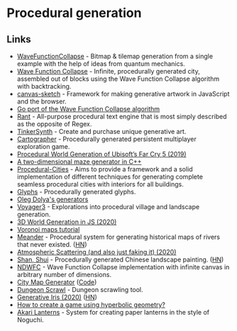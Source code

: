 # Procedural generation

## Links

* [WaveFunctionCollapse](https://github.com/mxgmn/WaveFunctionCollapse) - Bitmap & tilemap generation from a single example with the help of ideas from quantum mechanics.
* [Wave Function Collapse](https://github.com/marian42/wavefunctioncollapse) - Infinite, procedurally generated city, assembled out of blocks using the Wave Function Collapse algorithm with backtracking.
* [canvas-sketch](https://github.com/mattdesl/canvas-sketch) - Framework for making generative artwork in JavaScript and the browser.
* [Go port of the Wave Function Collapse algorithm](https://github.com/shawnridgeway/wfc)
* [Rant](https://github.com/TheBerkin/rant) - All-purpose procedural text engine that is most simply described as the opposite of Regex.
* [TinkerSynth](https://tinkersynth.com/) - Create and purchase unique generative art.
* [Cartographer](https://v-os.ca/cartographer) - Procedurally generated persistent multiplayer exploration game.
* [Procedural World Generation of Ubisoft’s Far Cry 5 \(2019\)](https://www.youtube.com/watch?v=NfizT369g60)
* [A two-dimensional maze generator in C++](https://joy.recurse.com/posts/465-a-two-dimensional-maze-generator-in-c)
* [Procedural-Cities](https://github.com/magnificus/Procedural-Cities) - Aims to provide a framework and a solid implementation of different techniques for generating complete seamless procedural cities with interiors for all buildings.
* [Glyphs](https://github.com/AdrianMargel/glyphs) - Procedurally generated glyphs.
* [Oleg Dolya's generators](https://watabou.itch.io/)
* [Voyager3](https://voyager3.tumblr.com/) - Explorations into procedural village and landscape generation.
* [3D World Generation in JS \(2020\)](https://www.youtube.com/watch?v=rNuDkDhadfU)
* [Voronoi maps tutorial](https://www.redblobgames.com/x/2022-voronoi-maps-tutorial/)
* [Meander](http://roberthodgin.com/project/meander) - Procedural system for generating historical maps of rivers that never existed. \([HN](https://news.ycombinator.com/item?id=23341917)\)
* [Atmospheric Scattering \(and also just faking it\) \(2020\)](https://www.youtube.com/watch?v=JMUtQcJE2Pw)
* [Shan, Shui](https://github.com/LingDong-/shan-shui-inf) - Procedurally generated Chinese landscape painting. \([HN](https://news.ycombinator.com/item?id=23469233)\)
* [NDWFC](https://github.com/LingDong-/ndwfc) - Wave Function Collapse implementation with infinite canvas in arbitrary number of dimensions.
* [City Map Generator](https://maps.probabletrain.com/#/) \([Code](https://github.com/ProbableTrain/MapGenerator)\)
* [Dungeon Scrawl](https://dungeonscrawl.com/) - Dungeon scrawling tool.
* [Generative Iris \(2020\)](https://mostlymaths.net/2020/06/iris-sketch.html/) \([HN](https://news.ycombinator.com/item?id=23592665)\)
* [How to create a game using hyperbolic geometry?](http://roguetemple.com/z/hyper/dev.php)
* [Akari Lanterns](http://roberthodgin.com/project/akari-lanterns) - System for creating paper lanterns in the style of Noguchi.

